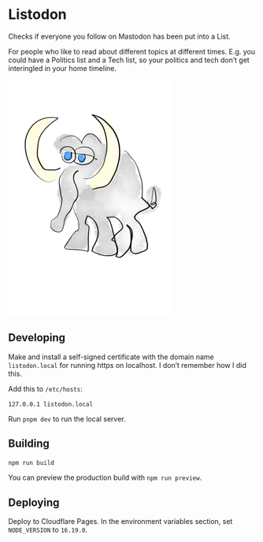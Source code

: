 # Listodon

Checks if everyone you follow on Mastodon has been put into a List.

For people who like to read about different topics at different times. E.g. you could have a
Politics list and a Tech list, so your politics and tech don’t get interingled in your home
timeline.

![Mastodon with shifty eyes](static/Mastodon.png)

## Developing

Make and install a self-signed certificate with the domain name `listodon.local`
for running https on localhost. I don’t remember how I did this.

Add this to `/etc/hosts`:

```
127.0.0.1 listodon.local
```

Run `pnpm dev` to run the local server.

## Building

```bash
npm run build
```

You can preview the production build with `npm run preview`.

## Deploying

Deploy to Cloudflare Pages. In the environment variables section, set `NODE_VERSION` to `16.19.0`. 
